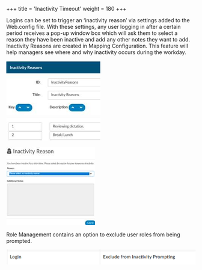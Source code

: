 +++
title = 'Inactivity Timeout'
weight = 180
+++

Logins can be set to trigger an ‘inactivity reason’ via settings added to the Web.config file. With
these settings, any user logging in after a certain period receives a pop-up window box which will ask
them to select a reason they have been inactive and add any other notes they want to add. Inactivity
Reasons are created in Mapping Configuration. This feature will help managers see where and why
inactivity occurs during the workday.

![](image-566.jpg)

![](image-567.jpg)

Role Management contains an option to exclude user roles from being prompted.

![](image-565.png)
